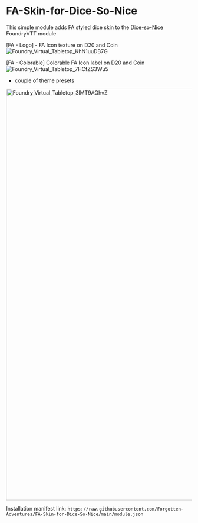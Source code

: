 # FA-Skin-for-Dice-So-Nice

This simple module adds FA styled dice skin to the [Dice-so-Nice](https://gitlab.com/riccisi/foundryvtt-dice-so-nice/) FoundryVTT module

[FA - Logo] - FA Icon texture on D20 and Coin
![Foundry_Virtual_Tabletop_KhN1uuDB7G](https://github.com/user-attachments/assets/43e6674d-fa04-4c31-8540-d6e6ffbacbb3)

[FA - Colorable] Colorable FA Icon label on D20 and Coin
![Foundry_Virtual_Tabletop_7HCfZS3Wu5](https://github.com/user-attachments/assets/1f921188-3216-4c35-a5f7-2bb9a5312e7b)

+ couple of theme presets
<img width="819" height="1114" alt="Foundry_Virtual_Tabletop_3lMT9AQhvZ" src="https://github.com/user-attachments/assets/4d465297-9203-4de1-bff0-a583f736eebb" />

Installation manifest link:
```https://raw.githubusercontent.com/Forgotten-Adventures/FA-Skin-for-Dice-So-Nice/main/module.json```
